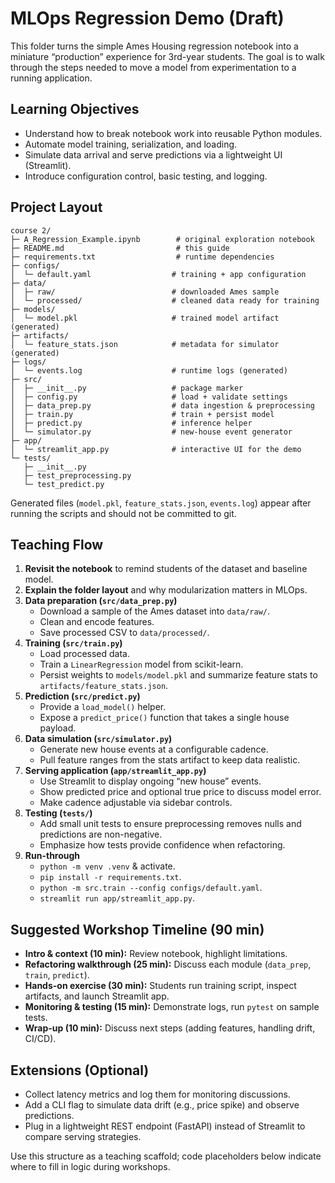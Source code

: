 # MLOps Regression Demo (Draft)

This folder turns the simple Ames Housing regression notebook into a miniature “production” experience for 3rd-year students. The goal is to walk through the steps needed to move a model from experimentation to a running application.

## Learning Objectives

- Understand how to break notebook work into reusable Python modules.
- Automate model training, serialization, and loading.
- Simulate data arrival and serve predictions via a lightweight UI (Streamlit).
- Introduce configuration control, basic testing, and logging.

## Project Layout

```
course 2/
├─ A_Regression_Example.ipynb        # original exploration notebook
├─ README.md                         # this guide
├─ requirements.txt                  # runtime dependencies
├─ configs/
│  └─ default.yaml                  # training + app configuration
├─ data/
│  ├─ raw/                          # downloaded Ames sample
│  └─ processed/                    # cleaned data ready for training
├─ models/
│  └─ model.pkl                     # trained model artifact (generated)
├─ artifacts/
│  └─ feature_stats.json            # metadata for simulator (generated)
├─ logs/
│  └─ events.log                    # runtime logs (generated)
├─ src/
│  ├─ __init__.py                   # package marker
│  ├─ config.py                     # load + validate settings
│  ├─ data_prep.py                  # data ingestion & preprocessing
│  ├─ train.py                      # train + persist model
│  ├─ predict.py                    # inference helper
│  └─ simulator.py                  # new-house event generator
├─ app/
│  └─ streamlit_app.py              # interactive UI for the demo
└─ tests/
   ├─ __init__.py
   ├─ test_preprocessing.py
   └─ test_predict.py
```

Generated files (`model.pkl`, `feature_stats.json`, `events.log`) appear after running the scripts and should not be committed to git.

## Teaching Flow

1. **Revisit the notebook** to remind students of the dataset and baseline model.
2. **Explain the folder layout** and why modularization matters in MLOps.
3. **Data preparation (`src/data_prep.py`)**
   - Download a sample of the Ames dataset into `data/raw/`.
   - Clean and encode features.
   - Save processed CSV to `data/processed/`.
4. **Training (`src/train.py`)**
   - Load processed data.
   - Train a `LinearRegression` model from scikit-learn.
   - Persist weights to `models/model.pkl` and summarize feature stats to `artifacts/feature_stats.json`.
5. **Prediction (`src/predict.py`)**
   - Provide a `load_model()` helper.
   - Expose a `predict_price()` function that takes a single house payload.
6. **Data simulation (`src/simulator.py`)**
   - Generate new house events at a configurable cadence.
   - Pull feature ranges from the stats artifact to keep data realistic.
7. **Serving application (`app/streamlit_app.py`)**
   - Use Streamlit to display ongoing “new house” events.
   - Show predicted price and optional true price to discuss model error.
   - Make cadence adjustable via sidebar controls.
8. **Testing (`tests/`)**
   - Add small unit tests to ensure preprocessing removes nulls and predictions are non-negative.
   - Emphasize how tests provide confidence when refactoring.
9. **Run-through**
   - `python -m venv .venv` & activate.
   - `pip install -r requirements.txt`.
   - `python -m src.train --config configs/default.yaml`.
   - `streamlit run app/streamlit_app.py`.

## Suggested Workshop Timeline (90 min)

- **Intro & context (10 min):** Review notebook, highlight limitations.
- **Refactoring walkthrough (25 min):** Discuss each module (`data_prep`, `train`, `predict`).
- **Hands-on exercise (30 min):** Students run training script, inspect artifacts, and launch Streamlit app.
- **Monitoring & testing (15 min):** Demonstrate logs, run `pytest` on sample tests.
- **Wrap-up (10 min):** Discuss next steps (adding features, handling drift, CI/CD).

## Extensions (Optional)

- Collect latency metrics and log them for monitoring discussions.
- Add a CLI flag to simulate data drift (e.g., price spike) and observe predictions.
- Plug in a lightweight REST endpoint (FastAPI) instead of Streamlit to compare serving strategies.

Use this structure as a teaching scaffold; code placeholders below indicate where to fill in logic during workshops.


